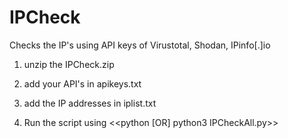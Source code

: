 # IPCheck
Checks the IP's using API keys of Virustotal, Shodan, IPinfo[.]io

1) unzip the IPCheck.zip

2) add your API's in apikeys.txt

3) add the IP addresses in iplist.txt

4) Run the script using <<python [OR] python3 IPCheckAll.py>>
